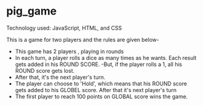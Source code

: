 # pig_game
Technology used: JavaScript, HTML, and CSS

This is a game for two players and the rules are given below-

- This game has 2 players , playing in rounds
- In each turn, a player rolls a dice as many times as he wants. Each result gets added in his ROUND SCORE.
-But, if the player rolls a 1, all his ROUND score gets lost.
- After that, it's the next player's turn.
- The player can choose to 'Hold', which means that his ROUND score gets added to his GLOBEL score. After that it's next player's turn
- The first player to reach 100 points on GLOBAL score wins the game.
 
